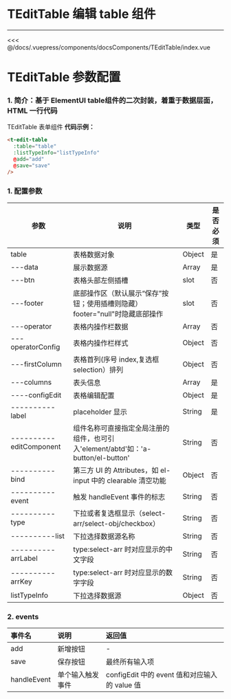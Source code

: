 # TEditTable 编辑 table 组件

---

<common-code-format>
  <docsComponents-TEditTable-index slot="source"></docsComponents-TEditTable-index>
  <<< @/docs/.vuepress/components/docsComponents/TEditTable/index.vue
</common-code-format>

# TEditTable 参数配置

### 1. 简介：基于 ElementUI table组件的二次封装，着重于数据层面，HTML 一行代码

TEditTable 表单组件
**代码示例：**

```html
<t-edit-table
  :table="table"
  :listTypeInfo="listTypeInfo"
  @add="add"
  @save="save"
/>
```

### 1. 配置参数

| 参数                    | 说明                                                                             | 类型   | 是否必须 |
| ----------------------- | -------------------------------------------------------------------------------- | ------ | -------- |
| table                   | 表格数据对象                                                                     | Object | 是       |
| ---data                 | 展示数据源                                                                       | Array  | 是       |
| ---btn                  | 表格头部左侧插槽                                                                 | slot   | 否       |
| ---footer               | 底部操作区（默认展示“保存”按钮；使用插槽则隐藏）footer="null"时隐藏底部操作      | slot   | 否       |
| ---operator             | 表格内操作栏数据                                                                 | Array  | 否       |
| ---operatorConfig       | 表格内操作栏样式                                                                 | Object | 否       |
| ---firstColumn          | 表格首列(序号 index,复选框 selection）排列                                       | Object | 否       |
| ---columns              | 表头信息                                                                         | Array  | 是       |
| ----configEdit          | 表格编辑配置                                                                     | Object | 是       |
| ----------label         | placeholder 显示                                                                 | String | 是       |
| ----------editComponent | 组件名称可直接指定全局注册的组件，也可引入'element/abtd'如：'a-button/el-button' | String | 否       |
| ----------bind          | 第三方 UI 的 Attributes，如 el-input 中的 clearable 清空功能                     | Object | 否       |
| ----------event         | 触发 handleEvent 事件的标志                                                      | String | 否       |
| ----------type          | 下拉或者复选框显示（select-arr/select-obj/checkbox）                             | String | 否       |
| ----------list          | 下拉选择数据源名称                                                               | String | 否       |
| ----------arrLabel      | type:select-arr 时对应显示的中文字段                                             | String | 否       |
| ----------arrKey        | type:select-arr 时对应显示的数字字段                                             | String | 否       |
| listTypeInfo            | 下拉选择数据源                                                                   | Object | 否       |

### 2. events

| 事件名      | 说明             | 返回值                                        |
| :---------- | :--------------- | :-------------------------------------------- |
| add         | 新增按钮         | -                                             |
| save        | 保存按钮         | 最终所有输入项                                |
| handleEvent | 单个输入触发事件 | configEdit 中的 event 值和对应输入的 value 值 |
